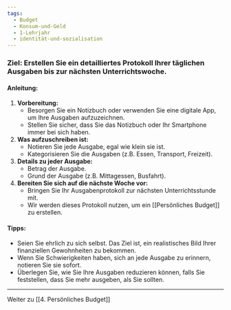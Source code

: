 ```yaml
---
tags:
  - Budget
  - Konsum-und-Geld
  - 1-Lehrjahr
  - identität-und-sozialisation
---
```

### **Ziel:** Erstellen Sie ein detailliertes Protokoll Ihrer täglichen Ausgaben bis zur nächsten Unterrichtswoche.

#### Anleitung:

1. **Vorbereitung:**
    - Besorgen Sie ein Notizbuch oder verwenden Sie eine digitale App, um Ihre Ausgaben aufzuzeichnen.
    - Stellen Sie sicher, dass Sie das Notizbuch oder Ihr Smartphone immer bei sich haben.
2. **Was aufzuschreiben ist:** 
    - Notieren Sie jede Ausgabe, egal wie klein sie ist.
    - Kategorisieren Sie die Ausgaben (z.B. Essen, Transport, Freizeit).
3. **Details zu jeder Ausgabe:**
    - Betrag der Ausgabe.
    - Grund der Ausgabe (z.B. Mittagessen, Busfahrt).
6. **Bereiten Sie sich auf die nächste Woche vor:**
    - Bringen Sie Ihr Ausgabenprotokoll zur nächsten Unterrichtsstunde mit.
    - Wir werden dieses Protokoll nutzen, um ein [[Persönliches Budget]] zu erstellen.
#### Tipps:

- Seien Sie ehrlich zu sich selbst. Das Ziel ist, ein realistisches Bild Ihrer finanziellen Gewohnheiten zu bekommen.
- Wenn Sie Schwierigkeiten haben, sich an jede Ausgabe zu erinnern, notieren Sie sie sofort.
- Überlegen Sie, wie Sie Ihre Ausgaben reduzieren können, falls Sie feststellen, dass Sie mehr ausgeben, als Sie sollten.

---
Weiter zu [[4. Persönliches Budget]]
